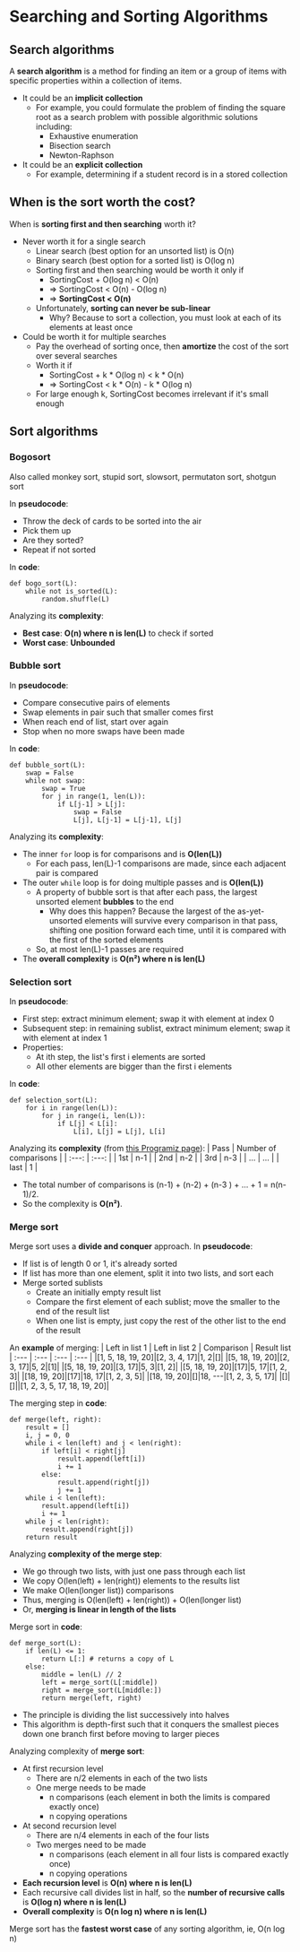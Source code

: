 # Searching and Sorting Algorithms
## Search algorithms
A **search algorithm** is a method for finding an item or a group of items with specific properties within a collection of items.
* It could be an **implicit collection**
	* For example, you could formulate the problem of finding the square root as a search problem with possible algorithmic solutions including:
		* Exhaustive enumeration
		* Bisection search
		* Newton-Raphson
* It could be an **explicit collection**
	* For example, determining if a student record is in a stored collection
## When is the sort worth the cost?
When is **sorting first and then searching** worth it?
* Never worth it for a single search
	* Linear search (best option for an unsorted list) is O(n)
	* Binary search (best option for a sorted list) is O(log n)
	* Sorting first and then searching would be worth it only if 
		* SortingCost + O(log n) < O(n) 
		* ⇒ SortingCost < O(n) - O(log n) 
		* ⇒ **SortingCost < O(n)**
	* Unfortunately, **sorting can never be sub-linear** 
		* Why? Because to sort a collection, you must look at each of its elements at least once
* Could be worth it for multiple searches
	* Pay the overhead of sorting once, then **amortize** the cost of the sort over several searches
	* Worth it if
		* SortingCost + k * O(log n) < k * O(n)
		* ⇒ SortingCost < k * O(n) - k * O(log n)
	* For large enough k, SortingCost becomes irrelevant if it's small enough
## Sort algorithms
### Bogosort
Also called monkey sort, stupid sort, slowsort, permutaton sort, shotgun sort

In **pseudocode**:
* Throw the deck of cards to be sorted into the air
* Pick them up
* Are they sorted?
* Repeat if not sorted

In **code**:
```
def bogo_sort(L):
	while not is_sorted(L):
		random.shuffle(L)
```
Analyzing its **complexity**:
*  **Best case**: **O(n) where n is len(L)** to check if sorted
* **Worst case**: **Unbounded**
### Bubble sort
In **pseudocode**:
* Compare consecutive pairs of elements
* Swap elements in pair such that smaller comes first
* When reach end of list, start over again
* Stop when no more swaps have been made

In **code**:
```
def bubble_sort(L):
	swap = False
    while not swap:
        swap = True
        for j in range(1, len(L)):
            if L[j-1] > L[j]:
                swap = False
                L[j], L[j-1] = L[j-1], L[j]
```
Analyzing its **complexity**:
* The inner `for` loop is for comparisons and is **O(len(L))**
	* For each pass, len(L)-1 comparisons are made, since each adjacent pair is compared
* The outer `while` loop is for doing multiple passes and is **O(len(L))**
	* A property of bubble sort is that after each pass, the largest unsorted element **bubbles** to the end
		* Why does this happen? Because the largest of the as-yet-unsorted elements will survive every comparison in that pass, shifting one position forward each time, until it is compared with the first of the sorted elements
	* So, at most len(L)-1 passes are required
* The **overall complexity** is **O(n²) where n is len(L)**
### Selection sort
In **pseudocode**:
* First step: extract minimum element; swap it with element at index 0
* Subsequent step: in remaining sublist, extract minimum element; swap it with element at index 1
* Properties:
	* At ith step, the list's first i elements are sorted
	* All other elements are bigger than the first i elements

In **code**:
```
def selection_sort(L):
    for i in range(len(L)):
        for j in range(i, len(L)):
            if L[j] < L[i]:
                L[i], L[j] = L[j], L[i]
```
Analyzing its **complexity** (from [this Programiz page](https://www.programiz.com/dsa/selection-sort)):
| Pass | Number of comparisons |
| :---: | :---: |
| 1st | n-1 |
| 2nd | n-2 |
| 3rd | n-3 |
| … | … |
| last | 1 |
* The total number of comparisons is (n-1) + (n-2) + (n-3 ) + … + 1 = n(n-1)/2. 
* So the complexity is **O(n²)**.
### Merge sort
Merge sort uses a **divide and conquer** approach. In **pseudocode**:
* If list is of length 0 or 1, it's already sorted
* If list has more than one element, split it into two lists, and sort each
* Merge sorted sublists
	* Create an initially empty result list
	* Compare the first element of each sublist; move the smaller to the end of the result list
	* When one list is empty, just copy the rest of the other list to the end of the result

An **example** of merging:
| Left in list 1 | Left in list 2 | Comparison | Result list
| :--- | :--- | :--- | :--- |
|[1, 5, 18, 19, 20]|[2, 3, 4, 17]|1, 2|[]|
|[5, 18, 19, 20]|[2, 3, 17]|5, 2|[1]|
|[5, 18, 19, 20]|[3, 17]|5, 3|[1, 2]|
|[5, 18, 19, 20]|[17]|5, 17|[1, 2, 3]|
|[18, 19, 20]|[17]|18, 17|[1, 2, 3, 5]|
|[18, 19, 20]|[]|18, ---|[1, 2, 3, 5, 17]|
|[]|[]||[1, 2, 3, 5, 17, 18, 19, 20]|

The merging step in **code**:
```
def merge(left, right):
	result = []
	i, j = 0, 0
	while i < len(left) and j < len(right):
		if left[i] < right[j]
			result.append(left[i])
			i += 1
		else:
			result.append(right[j])
			j += 1
	while i < len(left):
		result.append(left[i])
		i += 1
	while j < len(right):
		result.append(right[j])
	return result 
```
Analyzing **complexity of the merge step**:
* We go through two lists, with just one pass through each list
* We copy O(len(left) + len(right)) elements to the results list
* We make O(len(longer list)) comparisons
* Thus, merging is O(len(left) + len(right)) + O(len(longer list)
* Or, **merging is linear in length of the lists**

Merge sort in **code**:
```
def merge_sort(L):
	if len(L) <= 1:
		return L[:] # returns a copy of L
	else:
		middle = len(L) // 2
		left = merge_sort(L[:middle])
		right = merge_sort(L[middle:])
		return merge(left, right)
```
* The principle is dividing the list successively into halves
* This algorithm is depth-first such that it conquers the smallest pieces down one branch first before moving to larger pieces

Analyzing complexity of **merge sort**:
* At first recursion level
	* There are n/2 elements in each of the two lists
	* One merge needs to be made
		* n comparisons (each element in both the limits is compared exactly once)
		* n copying operations
* At second recursion level
	* There are n/4 elements in each of the four lists
	* Two merges need to be made
		* n comparisons (each element in all four lists is compared exactly once)
		* n copying operations
* **Each recursion level** is **O(n) where n is len(L)**
* Each recursive call divides list in half, so the **number of recursive calls** is **O(log n) where n is len(L)**
* **Overall complexity** is **O(n log n) where n is len(L)**

Merge sort has the **fastest worst case** of any sorting algorithm, ie, O(n log n) 
